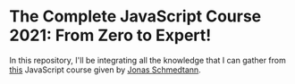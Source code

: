 # The Complete JavaScript Course 2021: From Zero to Expert!

In this repository, I'll be integrating all the knowledge that I can gather from [this](https://www.udemy.com/course/the-complete-javascript-course/) JavaScript course given by [Jonas Schmedtann](https://github.com/jonasschmedtmann).
